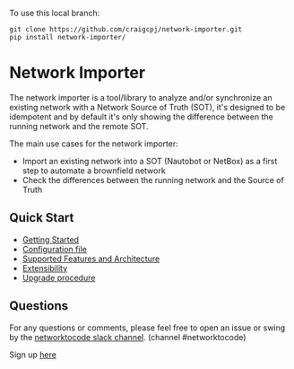 To use this local branch:
```
git clone https://github.com/craigcpj/network-importer.git
pip install network-importer/
```
# Network Importer

The network importer is a tool/library to analyze and/or synchronize an existing network with a Network Source of Truth (SOT), it's designed to be idempotent and by default it's only showing the difference between the running network and the remote SOT.

The main use cases for the network importer:

- Import an existing network into a SOT (Nautobot or NetBox) as a first step to automate a brownfield network
- Check the differences between the running network and the Source of Truth

## Quick Start

- [Getting Started](docs/getting_started.md)
- [Configuration file](docs/configuration.md)
- [Supported Features and Architecture](docs/architecture.md)
- [Extensibility](docs/extensibility.md)
- [Upgrade procedure](docs/upgrade.md)

## Questions

For any questions or comments, please feel free to open an issue or swing by the [networktocode slack channel](https://networktocode.slack.com/). (channel #networktocode)

Sign up [here](http://slack.networktocode.com/)
